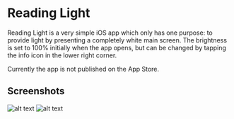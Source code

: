 Reading Light
=============

Reading Light is a very simple iOS app which only has one purpose: to provide light by presenting a completely white main screen. The brightness is set to 100% initially when the app opens, but can be changed by tapping the info icon in the lower right corner.

Currently the app is not published on the App Store.

## Screenshots

![alt text](https://raw.github.com/jboysen/ReadingLight/master/ss_blank.png "blank screen")
![alt text](https://raw.github.com/jboysen/ReadingLight/master/ss_sett.png "settings")
